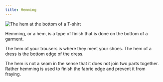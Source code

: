 ```yaml
---
title: Hemming
---
```


![The hem at the bottom of a T-shirt](coverlock-hem.jpg)

Hemming, or a hem, is a type of finish that is done on the bottom of a garment.

The hem of your trousers is where they meet your shoes. The hem of a dress is the bottom edge of the dress.

The hem is not a seam in the sense that it does not join two parts together. Rather hemming is used to finish the fabric edge and prevent it from fraying.